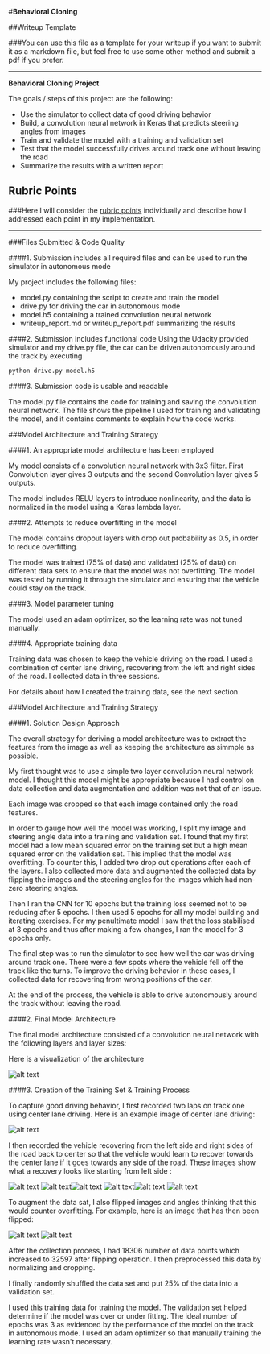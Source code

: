 #**Behavioral Cloning** 

##Writeup Template

###You can use this file as a template for your writeup if you want to submit it as a markdown file, but feel free to use some other method and submit a pdf if you prefer.

---

**Behavioral Cloning Project**

The goals / steps of this project are the following:
* Use the simulator to collect data of good driving behavior
* Build, a convolution neural network in Keras that predicts steering angles from images
* Train and validate the model with a training and validation set
* Test that the model successfully drives around track one without leaving the road
* Summarize the results with a written report


[//]: # (Image References)

[image1]: ./examples/CNN.jpg "Model Visualization"
[image2]: ./examples/Center_Lane.jpg "Center Lane"
[image3]: ./examples/r1.jpg "Recovery Image"
[image4]: ./examples/r4.jpg "Recovery Image"
[image5]: ./examples/r7.jpg "Recovery Image"
[image6]: ./examples/r10.jpg "Recovery Image"
[image7]: ./examples/r13.jpg "Recovery Image"
[image8]: ./examples/r18.jpg "Recovery Image"

[image10]: ./examples/original.jpg "Normal Image"
[image11]: ./examples/flipped.jpg "Flipped Image"

## Rubric Points
###Here I will consider the [rubric points](https://review.udacity.com/#!/rubrics/432/view) individually and describe how I addressed each point in my implementation.  

---
###Files Submitted & Code Quality

####1. Submission includes all required files and can be used to run the simulator in autonomous mode

My project includes the following files:
* model.py containing the script to create and train the model
* drive.py for driving the car in autonomous mode
* model.h5 containing a trained convolution neural network 
* writeup_report.md or writeup_report.pdf summarizing the results

####2. Submission includes functional code
Using the Udacity provided simulator and my drive.py file, the car can be driven autonomously around the track by executing 
```sh
python drive.py model.h5
```

####3. Submission code is usable and readable

The model.py file contains the code for training and saving the convolution neural network. The file shows the pipeline I used for training and validating the model, and it contains comments to explain how the code works.

###Model Architecture and Training Strategy

####1. An appropriate model architecture has been employed

My model consists of a convolution neural network with 3x3 filter. First Convolution layer gives 3 outputs and the second Convolution layer gives 5 outputs.

The model includes RELU layers to introduce nonlinearity, and the data is normalized in the model using a Keras lambda layer. 

####2. Attempts to reduce overfitting in the model

The model contains dropout layers with drop out probability as 0.5, in order to reduce overfitting. 

The model was trained (75% of data) and validated (25% of data) on different data sets to ensure that the model was not overfitting. The model was tested by running it through the simulator and ensuring that the vehicle could stay on the track.

####3. Model parameter tuning

The model used an adam optimizer, so the learning rate was not tuned manually.

####4. Appropriate training data

Training data was chosen to keep the vehicle driving on the road. I used a combination of center lane driving, recovering from the left and right sides of the road. I collected data in three sessions.

For details about how I created the training data, see the next section. 

###Model Architecture and Training Strategy

####1. Solution Design Approach

The overall strategy for deriving a model architecture was to extract the features from the image as well as keeping the architecture as simmple as possible.

My first thought was to use a simple two layer convolution neural network model. I thought this model might be appropriate because I had control on data collection and data augmentation and addition was not that of an issue. 

Each image was cropped so that each image contained only the road features.

In order to gauge how well the model was working, I split my image and steering angle data into a training and validation set. I found that my first model had a low mean squared error on the training set but a high mean squared error on the validation set. This implied that the model was overfitting. To counter this, I added two drop out operations after each of the layers. I also collected more data and augmented the collected data by flipping the images and the steering angles for the images which had non-zero steering angles.

Then I ran the CNN for 10 epochs but the training loss seemed not to be reducing after 5 epochs. I then used 5 epochs for all my model building and iterating exercises. For my penultimate model I saw that the loss stabilised at 3 epochs and thus after making a few changes, I ran the model for 3 epochs only.

The final step was to run the simulator to see how well the car was driving around track one. There were a few spots where the vehicle fell off the track like the turns. To improve the driving behavior in these cases, I collected data for recovering from wrong positions of the car.

At the end of the process, the vehicle is able to drive autonomously around the track without leaving the road.

####2. Final Model Architecture

The final model architecture consisted of a convolution neural network with the following layers and layer sizes:

Here is a visualization of the architecture

![alt text][image1]

####3. Creation of the Training Set & Training Process

To capture good driving behavior, I first recorded two laps on track one using center lane driving. Here is an example image of center lane driving:

![alt text][image2]

I then recorded the vehicle recovering from the left side and right sides of the road back to center so that the vehicle would learn to recover towards the center lane if it goes towards any side of the road. These images show what a recovery looks like starting from left side :

![alt text][image3] ![alt text][image4]![alt text][image5] ![alt text][image6]![alt text][image7]
![alt text][image8]


To augment the data sat, I also flipped images and angles thinking that this would counter overfitting. For example, here is an image that has then been flipped:

![alt text][image10]
![alt text][image11]


After the collection process, I had 18306 number of data points which increased to 32597 after flipping operation. I then preprocessed this data by normalizing and cropping.

I finally randomly shuffled the data set and put 25% of the data into a validation set. 

I used this training data for training the model. The validation set helped determine if the model was over or under fitting. The ideal number of epochs was 3 as evidenced by the performance of the model on the track in autonomous mode. I used an adam optimizer so that manually training the learning rate wasn't necessary.
